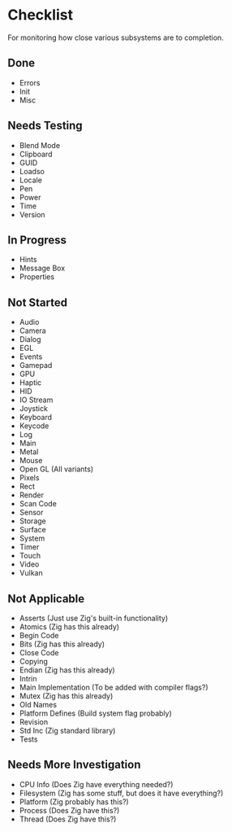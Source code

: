 # Checklist
For monitoring how close various subsystems are to completion.

## Done
* Errors
* Init
* Misc

## Needs Testing
* Blend Mode
* Clipboard
* GUID
* Loadso
* Locale
* Pen
* Power
* Time
* Version

## In Progress
* Hints
* Message Box
* Properties

## Not Started
* Audio
* Camera
* Dialog
* EGL
* Events
* Gamepad
* GPU
* Haptic
* HID
* IO Stream
* Joystick
* Keyboard
* Keycode
* Log
* Main
* Metal
* Mouse
* Open GL (All variants)
* Pixels
* Rect
* Render
* Scan Code
* Sensor
* Storage
* Surface
* System
* Timer
* Touch
* Video
* Vulkan

## Not Applicable
* Asserts (Just use Zig's built-in functionality)
* Atomics (Zig has this already)
* Begin Code
* Bits (Zig has this already)
* Close Code
* Copying
* Endian (Zig has this already)
* Intrin
* Main Implementation (To be added with compiler flags?)
* Mutex (Zig has this already)
* Old Names
* Platform Defines (Build system flag probably)
* Revision
* Std Inc (Zig standard library)
* Tests

## Needs More Investigation
* CPU Info (Does Zig have everything needed?)
* Filesystem (Zig has some stuff, but does it have everything?)
* Platform (Zig probably has this?)
* Process (Does Zig have this?)
* Thread (Does Zig have this?)